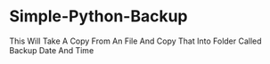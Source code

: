 # Simple-Python-Backup
This Will Take A Copy From An File And Copy That Into Folder Called Backup Date And Time
